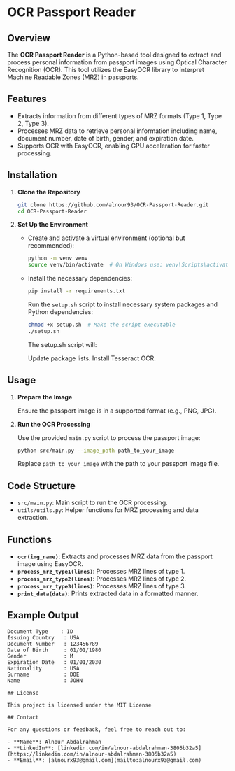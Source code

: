 # OCR Passport Reader

## Overview

The **OCR Passport Reader** is a Python-based tool designed to extract and process personal information from passport images using Optical Character Recognition (OCR). This tool utilizes the EasyOCR library to interpret Machine Readable Zones (MRZ) in passports.

## Features

- Extracts information from different types of MRZ formats (Type 1, Type 2, Type 3).
- Processes MRZ data to retrieve personal information including name, document number, date of birth, gender, and expiration date.
- Supports OCR with EasyOCR, enabling GPU acceleration for faster processing.

## Installation

1. **Clone the Repository**

    ```bash
    git clone https://github.com/alnour93/OCR-Passport-Reader.git
    cd OCR-Passport-Reader
    ```

2. **Set Up the Environment**

    - Create and activate a virtual environment (optional but recommended):

      ```bash
      python -m venv venv
      source venv/bin/activate  # On Windows use: venv\Scripts\activate
      ```

    - Install the necessary dependencies:

      ```bash
      pip install -r requirements.txt
      ```

      Run the `setup.sh` script to install necessary system packages and Python dependencies:

      ```bash
      chmod +x setup.sh  # Make the script executable
      ./setup.sh
       ```
      The setup.sh script will:

      Update package lists.
      Install Tesseract OCR.

## Usage

1. **Prepare the Image**

    Ensure the passport image is in a supported format (e.g., PNG, JPG).

2. **Run the OCR Processing**

    Use the provided `main.py` script to process the passport image:

    ```bash
    python src/main.py --image_path path_to_your_image
    ```

    Replace `path_to_your_image` with the path to your passport image file.

## Code Structure

- `src/main.py`: Main script to run the OCR processing.
- `utils/utils.py`: Helper functions for MRZ processing and data extraction.

## Functions

- **`ocr(img_name)`**: Extracts and processes MRZ data from the passport image using EasyOCR.
- **`process_mrz_type1(lines)`**: Processes MRZ lines of type 1.
- **`process_mrz_type2(lines)`**: Processes MRZ lines of type 2.
- **`process_mrz_type3(lines)`**: Processes MRZ lines of type 3.
- **`print_data(data)`**: Prints extracted data in a formatted manner.

## Example Output

```text
Document Type    : ID
Issuing Country   : USA
Document Number   : 123456789
Date of Birth     : 01/01/1980
Gender            : M
Expiration Date   : 01/01/2030
Nationality       : USA
Surname           : DOE
Name              : JOHN

## License

This project is licensed under the MIT License 

## Contact

For any questions or feedback, feel free to reach out to:

- **Name**: Alnour Abdalrahman
- **LinkedIn**: [linkedin.com/in/alnour-abdalrahman-3805b32a5](https://linkedin.com/in/alnour-abdalrahman-3805b32a5)
- **Email**: [alnourx93@gmail.com](mailto:alnourx93@gmail.com)
